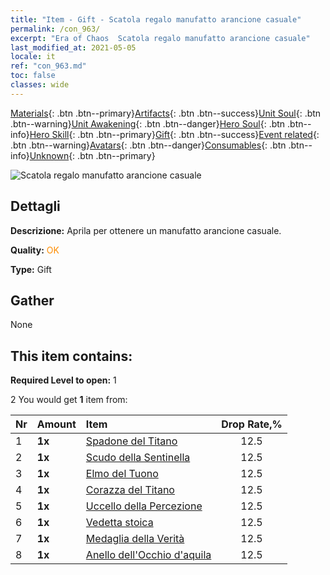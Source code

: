 ```yaml
---
title: "Item - Gift - Scatola regalo manufatto arancione casuale"
permalink: /con_963/
excerpt: "Era of Chaos  Scatola regalo manufatto arancione casuale"
last_modified_at: 2021-05-05
locale: it
ref: "con_963.md"
toc: false
classes: wide
---
```

 [Materials](/ItemsIT/){: .btn .btn--primary}[Artifacts](/ItemsIT/Artifacts/){: .btn .btn--success}[Unit Soul](/ItemsIT/UnitSoul/){: .btn .btn--warning}[Unit Awakening](/ItemsIT/UnitAwakening/){: .btn .btn--danger}[Hero Soul](/ItemsIT/HeroSoul/){: .btn .btn--info}[Hero Skill](/ItemsIT/HeroSkill/){: .btn .btn--primary}[Gift](/ItemsIT/Gift/){: .btn .btn--success}[Event related](/ItemsIT/Events/){: .btn .btn--warning}[Avatars](/ItemsIT/Avatars/){: .btn .btn--danger}[Consumables](/ItemsIT/Consumables/){: .btn .btn--info}[Unknown](/ItemsIT/Unknown/){: .btn .btn--primary}

 ![Scatola regalo manufatto arancione casuale](/images/t/i_907046.png)

## Dettagli
 **Descrizione:** Aprila per ottenere un manufatto arancione casuale.

 **Quality:** <span style="color: #FF8C00">OK</span>

 **Type:** Gift

## Gather

  None

## This item contains:

 **Required Level to open:** 1

 2 You would get **1** item  from:

  | Nr | Amount |     Item    | Drop Rate,% |
  |:---|:-------|:------------|:---------:|
  | 1 |  **1x** | [Spadone del Titano](/ItemsIT/art_156/) | 12.5 | 
  | 2 |  **1x** | [Scudo della Sentinella](/ItemsIT/art_157/) | 12.5 | 
  | 3 |  **1x** | [Elmo del Tuono](/ItemsIT/art_158/) | 12.5 | 
  | 4 |  **1x** | [Corazza del Titano](/ItemsIT/art_159/) | 12.5 | 
  | 5 |  **1x** | [Uccello della Percezione](/ItemsIT/art_132/) | 12.5 | 
  | 6 |  **1x** | [Vedetta stoica](/ItemsIT/art_133/) | 12.5 | 
  | 7 |  **1x** | [Medaglia della Verità](/ItemsIT/art_134/) | 12.5 | 
  | 8 |  **1x** | [Anello dell'Occhio d'aquila](/ItemsIT/art_135/) | 12.5 | 
